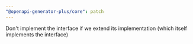 ```yaml
---
"@openapi-generator-plus/core": patch
---
```


Don't implement the interface if we extend its implementation (which itself implements the interface)
